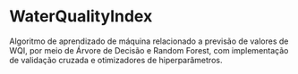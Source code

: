 # WaterQualityIndex
Algoritmo de aprendizado de máquina relacionado a previsão de valores de WQI, por meio de Árvore de Decisão e Random Forest, com implementação de validação cruzada e otimizadores de hiperparâmetros.
